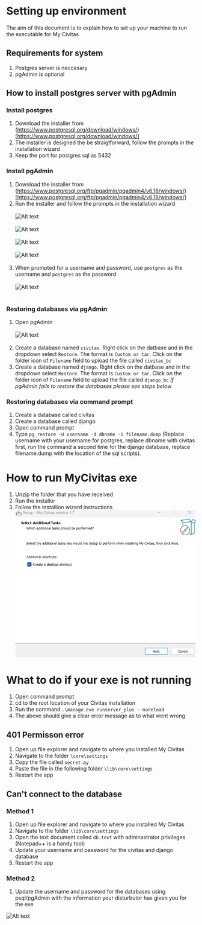 # Setting up environment

The aim of this document is to explain how to set up your machine to run the executable for My Civitas

## Requirements for system
1. Postgres server is neccesary
2. pgAdmin is optional

## How to install postgres server with pgAdmin
### Install postgres
1. Download the installer from (https://www.postgresql.org/download/windows/)[https://www.postgresql.org/download/windows/] 
2. The installer is designed the be straigtforward, follow the prompts in the installation wizard
3. Keep the port for postgres sql as 5432

### Install pgAdmin
1. Download the installer from (https://www.postgresql.org/ftp/pgadmin/pgadmin4/v6.18/windows/)[https://www.postgresql.org/ftp/pgadmin/pgadmin4/v6.18/windows/]
2. Run the installer and follow the prompts in the installation wizard
<br/><br/>
![Alt text](./documentation/pgadmin1.png)
<br/><br/>
![Alt text](./documentation/pgadmin2.png)
<br/><br/>
![Alt text](./documentation/pgadmin3.png)
<br/><br/>
![Alt text](./documentation/pgadmin4.png)
<br/><br/>
3. When prompted for a username and password, use `postgres` as the username and `postgres` as the password 
<br/><br/>
![Alt text](./documentation/pgadmin6.png)
<br/><br/>

### Restoring databases via pgAdmin
1. Open pgAdmin
<br></br>
![Alt text](./documentation/pgadmin5.png)
<br></br>
2. Create a database named `civitas`. Right click on the datbase and in the dropdown select `Restore`. The format is `Custom or tar`. Click on the folder icon of `Filename` field to upload the file called `civitas_bc`
3. Create a database named `django`. Right click on the datbase and in the dropdown select `Restore`. The format is `Custom or tar`. Click on the folder icon of `Filename` field to upload the file called `django_bc`
*If pgAdmin fails to restore the databases please see steps below*

### Restoring databases via command prompt
1. Create a database called civitas
2. Create a database called django
3. Open command prompt
4. Type `pg_restore -U username -d dbname -1 filename.dump` (Replace username with your username for postgres, replace dbname with civitas first, run the command a second time for the django database, replace filename.dump with the location of the sql scripts).

# How to run MyCivitas exe
1. Unzip the folder that you have received
2. Run the installer
3. Follow the installion wizard instructions
![Alt text](./documentation/setup2.png)

# What to do if your exe is not running
1. Open command prompt
2. cd to the root location of your Civitas installation
3. Run the command `.\manage.exe runserver_plus --noreload`
4. The above should give a clear error message as to what went wrong

## 401 Permisson error
1. Open up file explorer and navigate to where you installed My Civitas
2. Navigate to the folder `\core\settings`
3. Copy the file called `secret.py`
4. Paste the file in the following folder `\lib\core\settings`
5. Restart the app

## Can't connect to the database

### Method 1
1. Open up file explorer and navigate to where you installed My Civitas
2. Navigate to the folder `\lib\core\settings`
3. Open the text document called `db.text` with adminastrator privileges (Notepad++ is a handy tool)
4. Update your username and password for the civitas and django database
4. Restart the app

### Method 2
1. Update the username and password for the databases using psql/pgAdmin with the information your disturbutor has given you for the exe

![Alt text](./documentation/final.png)
